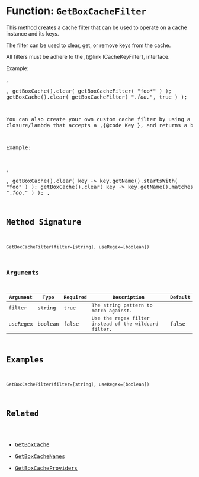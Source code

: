 [comment]: # (Note: This documentation is generated dynamically in the build process.  To modify the contents, change the javadoc on the _invoke method of the BIF class)

# Function: `GetBoxCacheFilter`

This method creates a cache filter that can be used to operate on a cache instance and its keys.

The filter can be used to clear, get, or remove keys from the cache.

 All filters must be adhere to the ,{@link ICacheKeyFilter}, interface.

 Example:

 ,<pre>,
 getBoxCache().clear( getBoxCacheFilter( "foo*" ) );
 getBoxCache().clear( getBoxCacheFilter( ".*foo.*", true ) );

 You can also create your own custom cache filter by using a closure/lambda that
 accepts a ,{@code
 Key
 }, and returns a boolean.

 Example:

 ,<pre>,
 getBoxCache().clear( key -> key.getName().startsWith( "foo" ) );
 getBoxCache().clear( key -> key.getName().matches( ".*foo.*" ) );
 ,</pre>

## Method Signature

```
GetBoxCacheFilter(filter=[string], useRegex=[boolean])
```

### Arguments


| Argument | Type | Required | Description | Default |
|----------|------|----------|-------------|---------|
| `filter` | `string` | `true` | The string pattern to match against. |  |
| `useRegex` | `boolean` | `false` | Use the regex filter instead of the wildcard filter. | `false` |

## Examples

```
GetBoxCacheFilter(filter=[string], useRegex=[boolean])
```

## Related

  * [GetBoxCache](./GetBoxCache.md)
  * [GetBoxCacheNames](./GetBoxCacheNames.md)
  * [GetBoxCacheProviders](./GetBoxCacheProviders.md)
